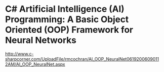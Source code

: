 <!--
id: 206612450
link: http://kevinisom.info/post/206612450/c-artificial-intelligence-ai-programming-a-basic
slug: c-artificial-intelligence-ai-programming-a-basic
date: Wed Oct 07 2009 23:43:44 GMT+1300 (NZDT)
raw: {"blog_name":"kevinisom","id":206612450,"post_url":"http://kevinisom.info/post/206612450/c-artificial-intelligence-ai-programming-a-basic","slug":"c-artificial-intelligence-ai-programming-a-basic","type":"link","date":"2009-10-07 10:43:44 GMT","timestamp":1254912224,"state":"published","format":"html","reblog_key":"HJRSS0xq","tags":[],"short_url":"http://tmblr.co/Zw68YyCKAVY","highlighted":[],"feed_item":"http://www.c-sharpcorner.com/UploadFile/rmcochran/AI_OOP_NeuralNet06192006090112AM/AI_OOP_NeuralNet.aspx","from_feed_id":"650234","note_count":0,"title":"C# Artificial Intelligence (AI) Programming: A Basic Object Oriented (OOP) Framework for Neural Networks","url":"http://www.c-sharpcorner.com/UploadFile/rmcochran/AI_OOP_NeuralNet06192006090112AM/AI_OOP_NeuralNet.aspx","description":""}
publish: 2009-10-07
tags: 
title: C# Artificial Intelligence (AI) Programming: A Basic Object Oriented (OOP) Framework for Neural Networks
-->


C# Artificial Intelligence (AI) Programming: A Basic Object Oriented (OOP) Framework for Neural Networks
========================================================================================================

<http://www.c-sharpcorner.com/UploadFile/rmcochran/AI_OOP_NeuralNet06192006090112AM/AI_OOP_NeuralNet.aspx>

